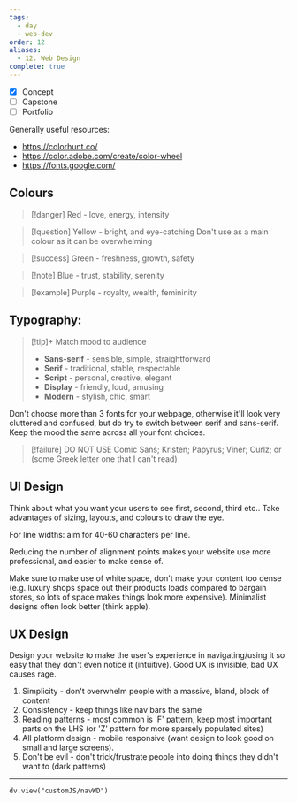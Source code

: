 ```yaml
---
tags:
  - day
  - web-dev
order: 12
aliases:
  - 12. Web Design
complete: true
---
```

- [x] Concept
- [ ] Capstone
- [ ] Portfolio

Generally useful resources:
- https://colorhunt.co/
- https://color.adobe.com/create/color-wheel
- https://fonts.google.com/

## Colours

>[!danger] Red - love, energy, intensity

>[!question] Yellow - bright, and eye-catching 
>Don't use as a main colour as it can be overwhelming

>[!success] Green - freshness, growth, safety

>[!note] Blue - trust, stability, serenity

>[!example] Purple - royalty, wealth, femininity

## Typography:

> [!tip]+ Match mood to audience
> - **Sans-serif** - sensible, simple, straightforward
> - **Serif** - traditional, stable, respectable
> - **Script** - personal, creative, elegant
> - **Display** - friendly, loud, amusing
> - **Modern** - stylish, chic, smart

Don't choose more than 3 fonts for your webpage, otherwise it'll look very cluttered and confused, but do try to switch between serif and sans-serif. Keep the mood the same across all your font choices.
 
>[!failure] DO NOT USE
>Comic Sans; Kristen; Papyrus; Viner; Curlz; or (some Greek letter one that I can't read)

## UI Design
Think about what you want your users to see first, second, third etc.. Take advantages of sizing, layouts, and colours to draw the eye.

For line widths: aim for 40-60 characters per line.

Reducing the number of alignment points makes your website use more professional, and easier to make sense of.

Make sure to make use of white space, don't make your content too dense (e.g. luxury shops space out their products loads compared to bargain stores, so lots of space makes things look more expensive). Minimalist designs often look better (think apple).

## UX Design
Design your website to make the user's experience in navigating/using it so easy that they don't even notice it (intuitive). Good UX is invisible, bad UX causes rage.
1. Simplicity - don't overwhelm people with a massive, bland, block of content
2. Consistency - keep things like nav bars the same
3. Reading patterns - most common is 'F' pattern, keep most important parts on the LHS (or 'Z' pattern for more sparsely populated sites)
4. All platform design - mobile responsive (want design to look good on small and large screens).
5. Don't be evil - don't trick/frustrate people into doing things they didn't want to (dark patterns)


<hr />

```dataviewjs
dv.view("customJS/navWD")
```